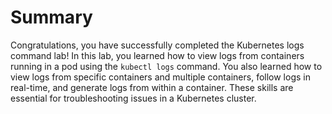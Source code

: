 # Summary

Congratulations, you have successfully completed the Kubernetes logs command lab! In this lab, you learned how to view logs from containers running in a pod using the `kubectl logs` command. You also learned how to view logs from specific containers and multiple containers, follow logs in real-time, and generate logs from within a container. These skills are essential for troubleshooting issues in a Kubernetes cluster.
